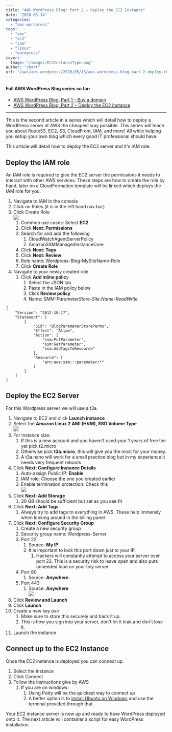 ```yaml
---
title: "AWS WordPress Blog: Part 2 – Deploy the EC2 Instance"
date: "2020-05-14"
categories: 
  - "aws-wordpress"
tags: 
  - "aws"
  - "ec2"
  - "iam"
  - "linux"
  - "wordpress"
cover:
  Image: "/images/EC2InstanceType.png"
author: "chart"
url: "/aws/aws-wordpress/2020/05/13/aws-wordpress-blog-part-2-deploy-the-ec2-instance/"
---
```


#### Full AWS WordPress Blog series so far:

- [AWS WordPress Blog: Part 1 – Buy a domain](https://arcadian.cloud/aws-wordpress/2020/05/02/aws-wordpress-blog-part-1-buy-a-domain/)
- [AWS WordPress Blog: Part 2 – Deploy the EC2 Instance](https://arcadian.cloud/aws-wordpress/2020/05/13/aws-wordpress-blog-part-2-deploy-the-ec2-instance/)

* * *

This is the second article in a series which will detail how to deploy a WordPress server at AWS the cheapest way possible. This series will teach you about Route53, EC2, S3, CloudFront, IAM, and more! All while helping you setup your own blog which every good IT professional should have.

This article will detail how to deploy the EC2 server and it's IAM role.

## Deploy the IAM role

An IAM role is required to give the EC2 server the permissions it needs to interact with other AWS services. These steps are how to create the role by hand, later on a CloudFormation template will be linked which deploys the IAM role for you.

1. Navigate to IAM in the console
2. Click on Roles (it is in the left hand nav bar)
3. Click Create Role  
    ![](/images/IAMCreaterole.png)
    1. Common use cases: Select **EC2**
    2. Click **Next: Permissions**
    3. Search for and add the following
        1. CloudWatchAgentServerPolicy
        2. AmazonSSMManagedInstanceCore
    4. Click **Next: Tags**
    5. Click **Next: Review**
    6. Role name: Wordpress-Blog-MySiteName-Role
    7. Click **Create Role**
4. Navigate to your newly created role
    1. Click **Add inline polic**y
        1. Select the JSON tab
        2. Paste in the IAM policy below
        3. Click **Review policy**
        4. Name: _SMM-ParameterStore-Site.Name-ReadWrite_

```
{
    "Version": "2012-10-17",
    "Statement": [
        {
            "Sid": "BlogParameterStorePerms",
            "Effect": "Allow",
            "Action": [
                "ssm:PutParameter",
                "ssm:GetParameter",
                "ssm:AddTagsToResource"
            ],
            "Resource": [
                "arn:aws:ssm:::parameter/*"
            ]
        }
    ]
}
```

## Deploy the EC2 Server

For this Wordpress server we will use a t3a.

1. Navigate to EC2 and click **Launch instance**
2. Select the **Amazon Linux 2 AMI (HVM), SSD Volume Type**  
    ![](/images/EC2InstanceType.png)
3. For instance size:
    1. If this is a new account and you haven't used your 1 years of free tier yet pick t2.micro
    2. Otherwise pick **t3a.micro**, this will give you the most for your money.
    3. A t3a.nano will work for a small practice blog but in my experience it needs very frequent reboots
4. Click **Next: Configure Instance Details**
    1. Auto-assign Public IP: **Enable**
    2. IAM role: Choose the one you created earlier
    3. Enable termination protection: Check this  
        ![](/images/InstanceDetails.png)
5. Click **Next: Add Storage**
    1. 30 GB should be sufficient but set as you see fit
6. Click **Next: Add Tags**
    1. Always try to add tags to everything in AWS. These help immensly when looking around in the billing panel
7. Click **Next: Configure Security Group**
    1. Create a new security group
    2. Security group name: Wordpress-Server
    3. Port 22
        1. Source: **My IP**
        2. It is important to lock this port down just to your IP.
            1. Hackers will constantly attempt to access your server over port 22. This is a security risk to leave open and also puts unneeded load on your tiny server
    4. Port 80
        1. Source: **Anywhere**
    5. Port 443
        1. Source: **Anywhere**  
            ![](/images/MakeSG.png)
8. Click **Review and Launch**
9. Click **Launch**
10. Create a new key pair
    1. Make sure to store this securely and back it up.
    2. This is how you sign into your server, don't let it leak and don't lose it.
11. Launch the instance

## Connect up to the EC2 Instance

Once the EC2 instance is deployed you can connect up.

1. Select the instance
2. Click Connect
3. Follow the instructions give by AWS
    1. If you are on windows:
        1. Using Putty will be the quickest way to connect up
        2. A better option is to [install Ubuntu on Windows](https://ubuntu.com/tutorials/tutorial-ubuntu-on-windows) and use the terminal provided through that

Your EC2 instance server is now up and ready to have WordPress deployed onto it. The next article will container a script for easy WordPress installation.
